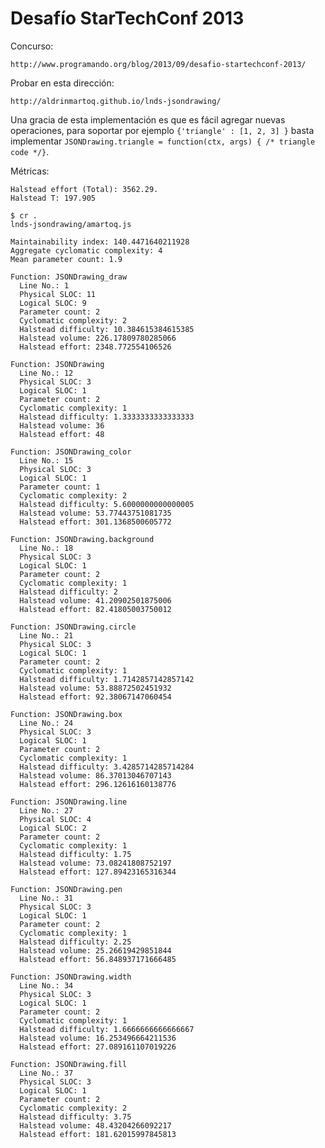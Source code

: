 Desafío StarTechConf 2013
=========================

Concurso:

    http://www.programando.org/blog/2013/09/desafio-startechconf-2013/

Probar en esta dirección:

    http://aldrinmartoq.github.io/lnds-jsondrawing/

Una gracia de esta implementación es que es fácil agregar nuevas operaciones, para soportar por ejemplo `{'triangle' : [1, 2, 3] }` basta implementar `JSONDrawing.triangle = function(ctx, args) { /* triangle code */}`.

Métricas:

    Halstead effort (Total): 3562.29.
    Halstead T: 197.905

    $ cr .
    lnds-jsondrawing/amartoq.js

    Maintainability index: 140.4471640211928
    Aggregate cyclomatic complexity: 4
    Mean parameter count: 1.9

    Function: JSONDrawing_draw
      Line No.: 1
      Physical SLOC: 11
      Logical SLOC: 9
      Parameter count: 2
      Cyclomatic complexity: 2
      Halstead difficulty: 10.384615384615385
      Halstead volume: 226.17809780285066
      Halstead effort: 2348.772554106526

    Function: JSONDrawing
      Line No.: 12
      Physical SLOC: 3
      Logical SLOC: 1
      Parameter count: 2
      Cyclomatic complexity: 1
      Halstead difficulty: 1.3333333333333333
      Halstead volume: 36
      Halstead effort: 48

    Function: JSONDrawing_color
      Line No.: 15
      Physical SLOC: 3
      Logical SLOC: 1
      Parameter count: 1
      Cyclomatic complexity: 2
      Halstead difficulty: 5.6000000000000005
      Halstead volume: 53.77443751081735
      Halstead effort: 301.1368500605772

    Function: JSONDrawing.background
      Line No.: 18
      Physical SLOC: 3
      Logical SLOC: 1
      Parameter count: 2
      Cyclomatic complexity: 1
      Halstead difficulty: 2
      Halstead volume: 41.20902501875006
      Halstead effort: 82.41805003750012

    Function: JSONDrawing.circle
      Line No.: 21
      Physical SLOC: 3
      Logical SLOC: 1
      Parameter count: 2
      Cyclomatic complexity: 1
      Halstead difficulty: 1.7142857142857142
      Halstead volume: 53.88872502451932
      Halstead effort: 92.38067147060454

    Function: JSONDrawing.box
      Line No.: 24
      Physical SLOC: 3
      Logical SLOC: 1
      Parameter count: 2
      Cyclomatic complexity: 1
      Halstead difficulty: 3.4285714285714284
      Halstead volume: 86.37013046707143
      Halstead effort: 296.12616160138776

    Function: JSONDrawing.line
      Line No.: 27
      Physical SLOC: 4
      Logical SLOC: 2
      Parameter count: 2
      Cyclomatic complexity: 1
      Halstead difficulty: 1.75
      Halstead volume: 73.08241808752197
      Halstead effort: 127.89423165316344

    Function: JSONDrawing.pen
      Line No.: 31
      Physical SLOC: 3
      Logical SLOC: 1
      Parameter count: 2
      Cyclomatic complexity: 1
      Halstead difficulty: 2.25
      Halstead volume: 25.26619429851844
      Halstead effort: 56.848937171666485

    Function: JSONDrawing.width
      Line No.: 34
      Physical SLOC: 3
      Logical SLOC: 1
      Parameter count: 2
      Cyclomatic complexity: 1
      Halstead difficulty: 1.6666666666666667
      Halstead volume: 16.253496664211536
      Halstead effort: 27.089161107019226

    Function: JSONDrawing.fill
      Line No.: 37
      Physical SLOC: 3
      Logical SLOC: 1
      Parameter count: 2
      Cyclomatic complexity: 2
      Halstead difficulty: 3.75
      Halstead volume: 48.43204266092217
      Halstead effort: 181.62015997845813
